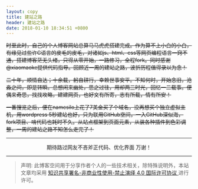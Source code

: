 ```yaml
---
layout: copy
title: 建站之路
header: 建站之路
date: 2018-01-10 18:34:51 +0800
---
```

<del>时至此时，自己的个人博客网站总算马马虎虎搭建完成。作为算不上小白的小白，有缘见过些许C语言的皮毛的皮毛，对诸如js、html、css等网页编程语言一窍不通，搭建博客茫无头绪，只得从零开始，一路修习，全程fork。同时感谢@xiaomaoke提供代码指导。回顾近一周的建站之路，波折历程值得录以为念！

<del>二十年，顺情自达；十余载，躬自耕行，幸赖世事安平。不知何时，开始念旧，沧淼之间，即是转瞬。总想闲来幽处，思之过往，用却两三时光，回忆一二载事。便偶来奇思，找找攻略，建建网页，也好文有所寄，志有所载，情有所安！

<del>一番搜览之后，便在namesilo上花了7美金买了个域名，没再想买个独立虚拟主机，用wordpress 5秒建站也好，只为联用GitHub空间，一入GitHub深似海，fork项目、啃代码也耗时不久。从站点框架到页面元素，从装各种插件到色彩调整，一周的建站之路不知怎么走完了！



-----------------------------------------

<p align="center">期待路过网友不吝斧正代码、优化界面  万谢！</p>

-----------------------------------------


>声明: 此博客空间用于分享作者个人的一些技术相关，除特殊说明外，本站文章均采用 <a rel="license" href="https://creativecommons.org/licenses/by-nc-nd/4.0/deed.zh"> 知识共享署名-非商业性使用-禁止演绎 4.0 国际许可协议 </a>进行许可。
